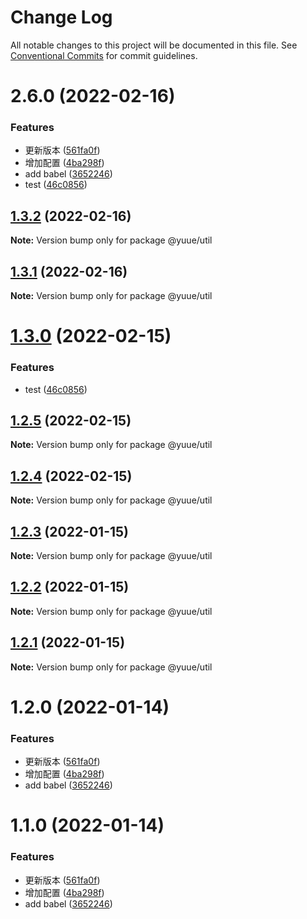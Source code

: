 # Change Log

All notable changes to this project will be documented in this file.
See [Conventional Commits](https://conventionalcommits.org) for commit guidelines.

# 2.6.0 (2022-02-16)


### Features

* 更新版本 ([561fa0f](https://github.com/frorz1/lerna-pnpm/commit/561fa0fda7f7e94b2096271ba5906d01af2a9abe))
* 增加配置 ([4ba298f](https://github.com/frorz1/lerna-pnpm/commit/4ba298f6b7fa3feb851e71a950cb71924fc1c340))
* add babel ([3652246](https://github.com/frorz1/lerna-pnpm/commit/36522463981acf82c286032e5671a2f924fa93c5))
* test ([46c0856](https://github.com/frorz1/lerna-pnpm/commit/46c085609737c01343e4e4577f3e936811db678f))





## [1.3.2](https://github.com/frorz1/lerna-pnpm/compare/@yuue/util@1.3.1...@yuue/util@1.3.2) (2022-02-16)

**Note:** Version bump only for package @yuue/util





## [1.3.1](https://github.com/frorz1/lerna-pnpm/compare/@yuue/util@1.3.0...@yuue/util@1.3.1) (2022-02-16)

**Note:** Version bump only for package @yuue/util





# [1.3.0](https://github.com/frorz1/lerna-pnpm/compare/@yuue/util@1.2.5...@yuue/util@1.3.0) (2022-02-15)


### Features

* test ([46c0856](https://github.com/frorz1/lerna-pnpm/commit/46c085609737c01343e4e4577f3e936811db678f))





## [1.2.5](https://github.com/frorz1/lerna-pnpm/compare/@yuue/util@1.2.4...@yuue/util@1.2.5) (2022-02-15)

**Note:** Version bump only for package @yuue/util





## [1.2.4](https://github.com/frorz1/lerna-pnpm/compare/@yuue/util@1.2.3...@yuue/util@1.2.4) (2022-02-15)

**Note:** Version bump only for package @yuue/util





## [1.2.3](https://github.com/frorz1/lerna-pnpm/compare/@yuue/util@1.2.2...@yuue/util@1.2.3) (2022-01-15)

**Note:** Version bump only for package @yuue/util





## [1.2.2](https://github.com/frorz1/lerna-pnpm/compare/@yuue/util@1.2.1...@yuue/util@1.2.2) (2022-01-15)

**Note:** Version bump only for package @yuue/util





## [1.2.1](https://github.com/frorz1/lerna-pnpm/compare/@yuue/util@1.2.0...@yuue/util@1.2.1) (2022-01-15)

**Note:** Version bump only for package @yuue/util





# 1.2.0 (2022-01-14)


### Features

* 更新版本 ([561fa0f](https://github.com/frorz1/lerna-pnpm/commit/561fa0fda7f7e94b2096271ba5906d01af2a9abe))
* 增加配置 ([4ba298f](https://github.com/frorz1/lerna-pnpm/commit/4ba298f6b7fa3feb851e71a950cb71924fc1c340))
* add babel ([3652246](https://github.com/frorz1/lerna-pnpm/commit/36522463981acf82c286032e5671a2f924fa93c5))





# 1.1.0 (2022-01-14)


### Features

* 更新版本 ([561fa0f](https://github.com/frorz1/lerna-pnpm/commit/561fa0fda7f7e94b2096271ba5906d01af2a9abe))
* 增加配置 ([4ba298f](https://github.com/frorz1/lerna-pnpm/commit/4ba298f6b7fa3feb851e71a950cb71924fc1c340))
* add babel ([3652246](https://github.com/frorz1/lerna-pnpm/commit/36522463981acf82c286032e5671a2f924fa93c5))
